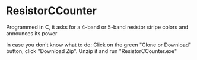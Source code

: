 # ResistorCCounter
Programmed in C, it asks for a 4-band or 5-band resistor stripe colors and announces its power

In case you don't know what to do: Click on the green "Clone or Download" button, click "Download Zip". Unzip it and run "ResistorCCounter.exe"
